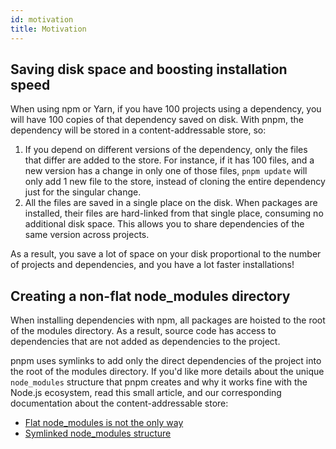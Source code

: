 ```yaml
---
id: motivation
title: Motivation
---
```


## Saving disk space and boosting installation speed

When using npm or Yarn, if you have 100 projects using a dependency, you will
have 100 copies of that dependency saved on disk. With pnpm, the dependency will be
stored in a content-addressable store, so:

1. If you depend on different versions of the dependency, only the files that
differ are added to the store. For instance, if it has 100 files, and a new
version has a change in only one of those files, `pnpm update` will only add 1
new file to the store, instead of cloning the entire dependency just for the
singular change.
1. All the files are saved in a single place on the disk. When packages are
installed, their files are hard-linked from that single place, consuming no
additional disk space. This allows you to share dependencies of the same version
across projects.

As a result, you save a lot of space on your disk proportional to the number of
projects and dependencies, and you have a lot faster installations!

## Creating a non-flat node_modules directory

When installing dependencies with npm, all packages are hoisted to the root of the
modules directory. As a result, source code has access to dependencies that are
not added as dependencies to the project.

pnpm uses symlinks to add only the direct dependencies of the project into the root of the modules directory.
If you'd like more details about the unique `node_modules` structure that pnpm
creates and why it works fine with the Node.js ecosystem, read this small
article, and our corresponding documentation about the content-addressable
store:
- [Flat node_modules is not the only way](/blog/2020/05/27/flat-node-modules-is-not-the-only-way)
- [Symlinked node_modules structure](symlinked-node-modules-structure.md)
